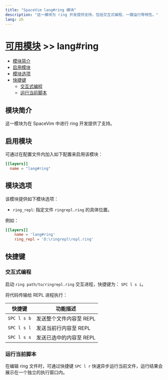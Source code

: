 ```yaml
---
title: "SpaceVim lang#ring 模块"
description: "这一模块为 ring 开发提供支持，包括交互式编程、一键运行等特性。"
lang: zh
---
```


# [可用模块](../../) >> lang#ring

<!-- vim-markdown-toc GFM -->

- [模块简介](#模块简介)
- [启用模块](#启用模块)
- [模块选项](#模块选项)
- [快捷键](#快捷键)
  - [交互式编程](#交互式编程)
  - [运行当前脚本](#运行当前脚本)

<!-- vim-markdown-toc -->

## 模块简介

这一模块为在 SpaceVim 中进行 ring 开发提供了支持。

## 启用模块

可通过在配置文件内加入如下配置来启用该模块：

```toml
[[layers]]
  name = "lang#ring"
```

## 模块选项

该模块提供如下模块选项：

- `ring_repl`: 指定文件 `ringrepl.ring` 的具体位置。

例如：

```toml
[[layers]]
    name = 'lang#ring'
    ring_repl = 'D:\ringrepl\repl.ring'
```

## 快捷键

### 交互式编程

启动 `ring path/to/ringrepl.ring` 交互进程，快捷键为： `SPC l s i`。

将代码传输给 REPL 进程执行：

| 快捷键      | 功能描述                |
| ----------- | ----------------------- |
| `SPC l s b` | 发送整个文件内容至 REPL |
| `SPC l s l` | 发送当前行内容至 REPL   |
| `SPC l s s` | 发送已选中的内容至 REPL |

### 运行当前脚本

在编辑 ring 文件时，可通过快捷键 `SPC l r` 快速异步运行当前文件，运行结果会展示在一个独立的执行窗口内。


